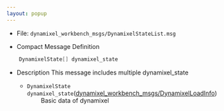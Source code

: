 ```yaml
---
layout: popup
---
```


- File: `dynamixel_workbench_msgs/DynamixelStateList.msg`

- Compact Message Definition
```c
    DynamixelState[] dynamixel_state
```

- Description
This message includes multiple dynamixel_state

  - `DynamixelState dynamixel_state`([dynamixel_workbench_msgs/DynamixelLoadInfo])
&emsp;&emsp; Basic data of dynamixel

[dynamixel_workbench_msgs/DynamixelLoadInfo]: /docs/en/popup/dynamixel_workbench_msgs_DynamixelLoadInfo/